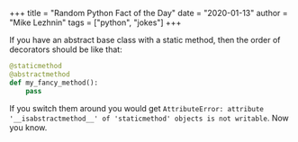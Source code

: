 +++
title = "Random Python Fact of the Day"
date = "2020-01-13"
author = "Mike Lezhnin"
tags = ["python", "jokes"]
+++

If you have an abstract base class with a static method, then the order of decorators should be like that:
```python
@staticmethod
@abstractmethod
def my_fancy_method():
    pass
```

If you switch them around you would get `AttributeError: attribute '__isabstractmethod__' of 'staticmethod' objects is not writable`. Now you know.

